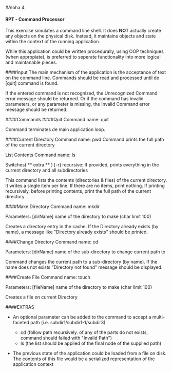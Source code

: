 #Aloha 4

#### RPT - Command Processor
This exercise simulates a command line shell. It does **NOT** actually create any objects on the physical disk. Instead, it maintains objects and state within the context of the running application.

While this application could be written procedurally, using OOP techniques (when appropiate), is preferred to seperate functionality into more logical and maintanable pieces.

####Input
The main mechanism of the application is the acceptance of text on the command line. Commands should be read and processed until de [quit] command is found.

If the entered command is not recognized, the Unrecognized Command error message should be returned. Or if the command has invalid parameters, or any parameter is missing, the Invalid Command error message
should be returned.

####Commands
####Quit
Command name: quit

Command terminates de main application loop.

####Current Directory
Command name: pwd
Command prints the full path of the current directory

List Contents
Command name: ls

Switches( ** extra ** )
[-r] recursive: If provided, prints everything in the current directory and all subdirectories

This command lists the contents (directories & files) of the current directory. It writes a single item per line. If there are no items, print nothing. If printing recursively, before printing contents, print the full path of the current directory

####Make Directory
Command name: mkdir

Parameters:
[dirName] name of the directory to make (char limit 100)

Creates a directory entry in the cache. If the Directory already exists (by name), a message like "Directory already exists" should be printed.

####Change Directory
Command name: cd

Parameters:
[dirName] name of the sub-directory to change current path to

Command changes the current path to a sub-directory (by name). If the name does not exists "Directory not found" message should be displayed.

####Create File
Command name: touch

Parameters:
[fileName] name of the directory to make (char limit 100)

Creates a file on current Directory

####EXTRAS
* An optional parameter can be added to the command to accept a multi-faceted path (i.e. subdir1/subdir1-1/subdir3)
    * cd (follow path recursively. of any of the parts do not exists, command should failed with "Invalid Path")
    * ls (the list should be applied of the final node of the supplied path)

* The previous state of the application could be loaded from a file on disk. The contents of this file would be a serialized representation of the application context